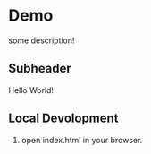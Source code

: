# Demo

some description!

## Subheader

Hello World!

## Local Devolopment

1. open index.html in your browser.
